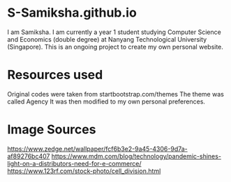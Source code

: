 # S-Samiksha.github.io

I am Samiksha. I am currently a year 1 student studying Computer Science and Economics (double degree) at Nanyang Technological University (Singapore).  This is an ongoing project to create my own personal website.

# Resources used
Original codes were taken from startbootstrap.com/themes
The theme was called Agency
It was then modified to my own personal preferences. 

# Image Sources
https://www.zedge.net/wallpaper/fcf6b3e2-9a45-4306-9d7a-af89276bc407
https://www.mdm.com/blog/technology/pandemic-shines-light-on-a-distributors-need-for-e-commerce/
https://www.123rf.com/stock-photo/cell_division.html


